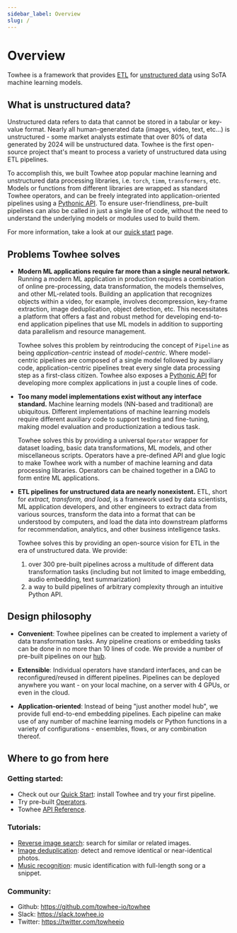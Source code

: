 ```yaml
---
sidebar_label: Overview
slug: /
---
```


# Overview

Towhee is a framework that provides [ETL](https://databricks.com/glossary/extract-transform-load) for [unstructured data](https://mitsloan.mit.edu/ideas-made-to-matter/tapping-power-unstructured-data) using SoTA machine learning models.

## What is unstructured data?

Unstructured data refers to data that cannot be stored in a tabular or key-value format. Nearly all human-generated data (images, video, text, etc...) is unstructured - some market analysts estimate that over 80% of data generated by 2024 will be unstructured data. Towhee is the first open-source project that's meant to process a variety of unstructured data using ETL pipelines.

To accomplish this, we built Towhee atop popular machine learning and unstructured data processing libraries, i.e. `torch`, `timm`, `transformers`, etc. Models or functions from different libraries are wrapped as standard Towhee operators, and can be freely integrated into application-oriented pipelines using a [Pythonic API](/05-API%20Reference). To ensure user-friendliness, pre-built pipelines can also be called in just a single line of code, without the need to understand the underlying models or modules used to build them.

For more information, take a look at our [quick start](/02-Getting%20Started/01-quick-start.mdx) page.

## Problems Towhee solves

- **Modern ML applications require far more than a single neural network.** Running a modern ML application in production requires a combination of online pre-processing, data transformation, the models themselves, and other ML-related tools. Building an application that recognizes objects within a video, for example, involves decompression, key-frame extraction, image deduplication, object detection, etc. This necessitates a platform that offers a fast and robust method for developing end-to-end application pipelines that use ML models in addition to supporting data parallelism and resource management.

  Towhee solves this problem by reintroducing the concept of `Pipeline` as being _application-centric_ instead of _model-centric_. Where model-centric pipelines are composed of a single model followed by auxiliary code, application-centric pipelines treat every single data processing step as a first-class citizen. Towhee also exposes a [Pythonic API](/05-API%20Reference) for developing more complex applications in just a couple lines of code.

- **Too many model implementations exist without any interface standard.** Machine learning models (NN-based and traditional) are ubiquitous. Different implementations of machine learning models require different auxiliary code to support testing and fine-tuning, making model evaluation and productionization a tedious task.

  Towhee solves this by providing a universal `Operator` wrapper for dataset loading, basic data transformations, ML models, and other miscellaneous scripts. Operators have a pre-defined API and glue logic to make Towhee work with a number of machine learning and data processing libraries. Operators can be chained together in a DAG to form entire ML applications.

- **ETL pipelines for unstructured data are nearly nonexistent.** ETL, short for _extract, transform, and load_, is a framework used by data scientists, ML application developers, and other engineers to extract data from various sources, transform the data into a format that can be understood by computers, and load the data into downstream platforms for recommendation, analytics, and other business intelligence tasks.

  Towhee solves this by providing an open-source vision for ETL in the era of unstructured data. We provide: 
  1. over 300 pre-built pipelines across a multitude of different data transformation tasks (including but not limited to image embedding, audio embedding, text summarization)
  2. a way to build pipelines of arbitrary complexity through an intuitive Python API.

## Design philosophy

- **Convenient**: Towhee pipelines can be created to implement a variety of data transformation tasks. Any pipeline creations or embedding tasks can be done in no more than 10 lines of code. We provide a number of pre-built pipelines on our [hub](https://towhee.io/pipelines?limit=30&page=1).

- **Extensible**: Individual operators have standard interfaces, and can be reconfigured/reused in different pipelines. Pipelines can be deployed anywhere you want - on your local machine, on a server with 4 GPUs, or even in the cloud.

- **Application-oriented**: Instead of being "just another model hub", we provide full end-to-end embedding pipelines. Each pipeline can make use of any number of machine learning models or Python functions in a variety of configurations - ensembles, flows, or any combination thereof.

## Where to go from here

### Getting started:

- Check out our [Quick Start](/02-Getting%20Started/01-quick-start.mdx): install Towhee and try your first pipeline.
- Try pre-built [Operators](https://towhee.io/operators).
- Towhee [API Reference](https://towhee.readthedocs.io).

### Tutorials:

- [Reverse image search](https://github.com/towhee-io/examples): search for similar or related images.
- [Image deduplication](https://github.com/towhee-io/examples): detect and remove identical or near-identical photos.
- [Music recognition](https://github.com/towhee-io/examples): music identification with full-length song or a snippet.

### Community:

- Github: https://github.com/towhee-io/towhee
- Slack: https://slack.towhee.io
- Twitter: https://twitter.com/towheeio
